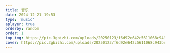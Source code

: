 ```yaml
---
title: 音乐
date: 2024-12-21 19:53
type: 'music'
aplayer: true
orderby: random
order: 1
top_img: https://pic.3gbizhi.com/uploads/20250123/f6d92e642c5611068c943bee32505b7b.png
cover: https://pic.3gbizhi.com/uploads/20250123/f6d92e642c5611068c943bee32505b7b.png
---
```


<!--
userServer: 指定调用的 API ，可选 netease, tencent, kugou, xiami, baidu ，分别对应网易云音乐、QQ音乐、酷狗音乐、虾米音乐、百度音乐
userType: 指定调用类型，可选 song, playlist, album, search, artist ，分别对应单曲、歌单、专辑、搜索结果、艺术家
userId：播放列表，这个播放列表可以登陆上述音乐网站，然后点击相应的音乐分类，然后可以浏览器的url中的id参数得到
-----------------------------------
©著作权归作者所有：来自51CTO博客作者生而为人我很遗憾的原创作品，请联系作者获取转载授权，否则将追究法律责任
基于Hexo和Butterfly创建个人技术博客，(14) 给博客站点添加Aplayer音乐
https://blog.51cto.com/arch/7066880
-->



<div id="music-page">
</div>
<script>
    var userId = "4939918079";
    var userServer = "netease";
    var userType = "playlist";
</script>
<link rel="stylesheet" type="text/css" href="https://cdn.jsdelivr.net/npm/aplayer@1.10.1/dist/APlayer.min.css">
<script src="https://cdn.jsdelivr.net/npm/aplayer@1.10.1/dist/APlayer.min.js"></script>
<script src="https://cdn.jsdelivr.net/npm/meting@2.0.1/dist/Meting.min.js"></script>

<script>
    const params = new URLSearchParams(window.location.search);
    var _param = {
         getCustomPlayList: function () {
            const musicPage = document.getElementById("music-page");
            const playlistType = params.get("type") || "playlist";
            if (params.get("id") && params.get("server")) {
                var id = params.get("id");
                var server = params.get("server");
                musicPage.innerHTML = `<meting-js listMaxHeight="600px"id="${id}"server="${server}"type="${playlistType}"mutex="true"preload="auto"order="random"autoplay="true"></meting-js>`;
            } else {
                musicPage.innerHTML = `<meting-js listMaxHeight="600px"id="${userId}"server="${userServer}"type="${userType}"mutex="true"preload="auto"order="random"autoplay=true></meting-js>`;
            }
        }
    };

    _param.getCustomPlayList();
    const vh = window.innerHeight * 1;
    document.documentElement.style.setProperty('--vh', `${vh}px`);
    window.addEventListener('resize', () => {
        let vh = window.innerHeight * 1;
        document.documentElement.style.setProperty('--vh', `${vh}px`);
    });

</script>